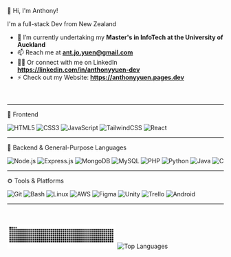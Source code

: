👋 Hi, I'm Anthony!

I'm a full-stack Dev from New Zealand

- 🌱 I’m currently undertaking my **Master's in InfoTech at the University of Auckland**  
- 📫 Reach me at **ant.jo.yuen@gmail.com**
- 🙋‍♂️ Or connect with me on LinkedIn **https://linkedin.com/in/anthonyyuen-dev** 
- ⚡ Check out my Website: **https://anthonyyuen.pages.dev**  
<br><br>

---

🎨 Frontend  

![HTML5](https://img.shields.io/badge/HTML5-E34F26?style=for-the-badge&logo=html5&logoColor=white) ![CSS3](https://img.shields.io/badge/CSS3-1572B6?style=for-the-badge&logo=css3&logoColor=white) ![JavaScript](https://img.shields.io/badge/JavaScript-F7DF1E?style=for-the-badge&logo=javascript&logoColor=black) ![TailwindCSS](https://img.shields.io/badge/TailwindCSS-06B6D4?style=for-the-badge&logo=tailwindcss&logoColor=white) ![React](https://img.shields.io/badge/React-20232A?style=for-the-badge&logo=react&logoColor=61DAFB)

---

🔧 Backend & General-Purpose Languages  

![Node.js](https://img.shields.io/badge/Node.js-339933?style=for-the-badge&logo=nodedotjs&logoColor=white) ![Express.js](https://img.shields.io/badge/Express.js-000000?style=for-the-badge&logo=express&logoColor=white) ![MongoDB](https://img.shields.io/badge/MongoDB-4EA94B?style=for-the-badge&logo=mongodb&logoColor=white) ![MySQL](https://img.shields.io/badge/MySQL-4479A1?style=for-the-badge&logo=mysql&logoColor=white) ![PHP](https://img.shields.io/badge/PHP-777BB4?style=for-the-badge&logo=php&logoColor=white) ![Python](https://img.shields.io/badge/Python-3776AB?style=for-the-badge&logo=python&logoColor=white) ![Java](https://img.shields.io/badge/Java-007396?style=for-the-badge&logo=java&logoColor=white) ![C](https://img.shields.io/badge/C-00599C?style=for-the-badge&logo=c&logoColor=white)

---

⚙️ Tools & Platforms  

![Git](https://img.shields.io/badge/Git-F05032?style=for-the-badge&logo=git&logoColor=white) ![Bash](https://img.shields.io/badge/Bash-4EAA25?style=for-the-badge&logo=gnubash&logoColor=white) ![Linux](https://img.shields.io/badge/Linux-FCC624?style=for-the-badge&logo=linux&logoColor=black) ![AWS](https://img.shields.io/badge/AWS-FF9900?style=for-the-badge&logo=amazonaws&logoColor=white) ![Figma](https://img.shields.io/badge/Figma-F24E1E?style=for-the-badge&logo=figma&logoColor=white) ![Unity](https://img.shields.io/badge/Unity-000000?style=for-the-badge&logo=unity&logoColor=white) ![Trello](https://img.shields.io/badge/Trello-0052CC?style=for-the-badge&logo=trello&logoColor=white) ![Android](https://img.shields.io/badge/Android-3DDC84?style=for-the-badge&logo=android&logoColor=white) 

---



<br><br>
<img alt="github-snake" src="https://raw.githubusercontent.com/An1honyY/An1honyY/output/github-contribution-grid-snake.svg" width="50%" /> ![Top Languages](https://github-readme-stats.vercel.app/api/top-langs?username=an1honyy&show_icons=true&locale=en&layout=compact)


<!-- This Readme makes use of some really cool GitHub Repositories:-->
<!-- https://github.com/Ileriayo/markdown-badges -->
<!-- https://github.com/anuraghazra/github-readme-stats -->
<!-- https://github.com/Platane/snk-->
